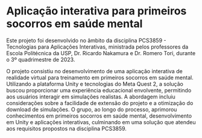 # Aplicação interativa para primeiros socorros em saúde mental

Este projeto foi desenvolvido no âmbito da disciplina PCS3859 - Tecnologias para Aplicações Interativas, ministrada pelos professores da Escola Politécnica da USP, Dr. Ricardo Nakamura e Dr. Romero Tori, durante o 3º quadrimestre de 2023.

O projeto consistiu no desenvolvimento de uma aplicação interativa de realidade virtual para treinamento em primeiros socorros em saúde mental. Utilizando a plataforma Unity e tecnologias do Meta Quest 2, a solução buscou proporcionar uma experiência educacional envolvente, permitindo aos usuários interagir em simulações realistas. A abordagem incluiu considerações sobre a facilidade de extensão do projeto e a otimização do download de simulações. O grupo, ao longo do processo, aprimorou conhecimentos em primeiros socorros em saúde mental, desenvolvimento em Unity e aplicações interativas, culminando em uma solução que atendeu aos requisitos propostos na disciplina PCS3859.
